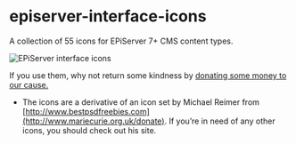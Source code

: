 episerver-interface-icons
=========================

A collection of 55 icons for EPiServer 7+ CMS content types. 

![EPiServer interface icons](http://www.markeverard.com/wp-content/uploads/2014/11/CMS-icon-index2.png "EPiServer interface icons")

If you use them, why not return some kindness by [donating some money to our cause.](http://www.mariecurie.org.uk/donate)

* The icons are a derivative of an icon set by Michael Reimer from [http://www.bestpsdfreebies.com](http://www.mariecurie.org.uk/donate). If you’re in need of any other icons, you should check out his site.
